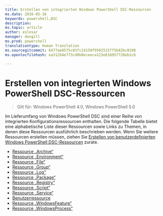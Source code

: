 ```yaml
---
title: Erstellen von integrierten Windows PowerShell DSC-Ressourcen
ms.date: 2016-05-16
keywords: powershell,DSC
description: 
ms.topic: article
author: eslesar
manager: dongill
ms.prod: powershell
translationtype: Human Translation
ms.sourcegitcommit: 6477ae8575c83fc24150f9502515ff5b82bc8198
ms.openlocfilehash: ea312b4e773cd8b0eceeca123e616957728eb1c6

---
```


# Erstellen von integrierten Windows PowerShell DSC-Ressourcen

> Gilt für: Windows PowerShell 4.0, Windows PowerShell 5.0

Im Lieferumfang von Windows PowerShell DSC sind einer Reihe von integrierten Konfigurationsressourcen enthalten. Die folgende Tabelle bietet eine alphabetische Liste dieser Ressourcen sowie Links zu Themen, in denen diese Ressourcen ausführlich beschrieben werden. Wenn Sie weitere Ressourcen erstellen müssen, ziehen Sie [Erstellen von benutzerdefinierten Windows PowerShell DSC-Ressourcen](authoringResource.md) zurate.

* [Ressource „Archive“](archiveResource.md)
* [Ressource „Environment“](environmentResource.md)
* [Ressource „File“](fileResource.md)
* [Ressource „Group“](groupResource.md)
* [Ressource „Log“](logResource.md)
* [Ressource „Package“](packageResource.md)
* [Ressource „Registry“](registryResource.md)
* [Ressource „Script“](scriptResource.md)
* [Ressource „Service“](serviceResource.md)
* [Benutzerressource](userResource.md)
* [Ressource „WindowsFeature“](windowsfeatureResource.md)
* [Ressource „WindowsProcess“](windowsProcessResource.md)




<!--HONumber=Jun16_HO4-->



